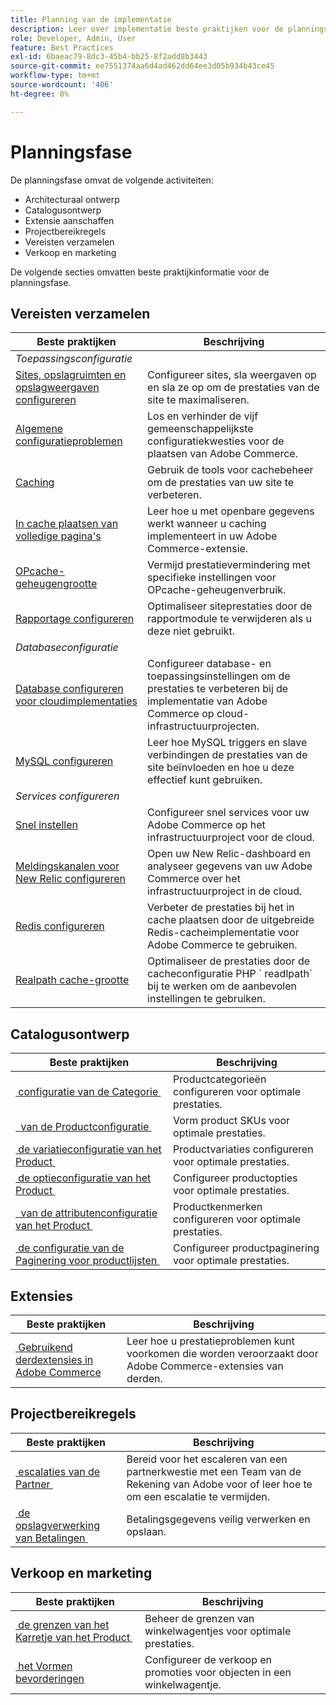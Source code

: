 ```yaml
---
title: Planning van de implementatie
description: Leer over implementatie beste praktijken voor de planningsfase van projecten van Adobe Commerce.
role: Developer, Admin, User
feature: Best Practices
exl-id: 6baeac79-8dc3-45b4-bb25-8f2add8b3443
source-git-commit: ee7551374aa6d4ad462dd64ee3d05b934b43ce45
workflow-type: tm+mt
source-wordcount: '406'
ht-degree: 0%

---
```


# Planningsfase

De planningsfase omvat de volgende activiteiten:

- Architecturaal ontwerp
- Catalogusontwerp
- Extensie aanschaffen
- Projectbereikregels
- Vereisten verzamelen
- Verkoop en marketing

De volgende secties omvatten beste praktijkinformatie voor de planningsfase.

## Vereisten verzamelen

<table>
<thead>
  <tr>
    <th>Beste praktijken</th>
    <th>Beschrijving</th>
  </tr>
</thead>
<tbody>
  <tr>
    <td colspan="2"><em>Toepassingsconfiguratie</em></td>
  </tr>
  <tr>
    <td><a href="sites-stores-store-views.md">Sites, opslagruimten en opslagweergaven configureren</a></td>
    <td>Configureer sites, sla weergaven op en sla ze op om de prestaties van de site te maximaliseren.</td>
  </tr>
  <tr>
    <td><a href="https://business.adobe.com/blog/how-to/the-usual-suspects-5-configuration-issues-to-maximize-your-peak-sales">Algemene configuratieproblemen</a></td>
    <td>Los en verhinder de vijf gemeenschappelijkste configuratiekwesties voor de plaatsen van Adobe Commerce.</td>
  </tr>
  <tr>
    <td><a href="https://experienceleague.adobe.com/docs/commerce-admin/systems/tools/cache-management.html?lang=nl-NL">Caching</a></td>
    <td>Gebruik de tools voor cachebeheer om de prestaties van uw site te verbeteren.</td>
  </tr>
  <tr>
    <td><a href="https://developer.adobe.com/commerce/php/development/cache/page/public-content/">In cache plaatsen van volledige pagina's</a></td>
    <td>Leer hoe u met openbare gegevens werkt wanneer u caching implementeert in uw Adobe Commerce-extensie.</td>
  </tr>
  <tr>
    <td><a href="opcache-memory-size.md">OPcache-geheugengrootte</a></td>
    <td>Vermijd prestatievermindering met specifieke instellingen voor OPcache-geheugenverbruik.</td>
  </tr>
  <tr>
    <td><a href="reporting-configuration.md">Rapportage configureren</a></td>
    <td>Optimaliseer siteprestaties door de rapportmodule te verwijderen als u deze niet gebruikt.</td>
  </tr>
  <tr>
    <td colspan="2"><em>Databaseconfiguratie</em></td>
  </tr>
  <tr>
    <td><a href="database-on-cloud.md">Database configureren voor cloudimplementaties</a></td>
    <td>Configureer database- en toepassingsinstellingen om de prestaties te verbeteren bij de implementatie van Adobe Commerce op cloud-infrastructuurprojecten.</td>
  </tr>
  <tr>
    <td><a href="mysql-configuration.md">MySQL configureren</a></td>
    <td>Leer hoe MySQL triggers en slave verbindingen de prestaties van de site beïnvloeden en hoe u deze effectief kunt gebruiken.</td>
  </tr>
  <tr>
    <td colspan="2"><em>Services configureren</em></td>
  </tr>
  <tr>
    <td><a href="https://experienceleague.adobe.com/docs/commerce-cloud-service/user-guide/cdn/setup-fastly/fastly-configuration.html?lang=nl-NL">Snel instellen</a></td>
    <td>Configureer snel services voor uw Adobe Commerce op het infrastructuurproject voor de cloud.</td>
  </tr>
  <tr>
    <td><a href="https://experienceleague.adobe.com/docs/commerce-cloud-service/user-guide/monitor/new-relic.html?lang=nl-NL">Meldingskanalen voor New Relic configureren</a></td>
    <td>Open uw New Relic-dashboard en analyseer gegevens van uw Adobe Commerce over het infrastructuurproject in de cloud.</td>
  </tr>
  <tr>
    <td><a href="redis-service-configuration.md">Redis configureren</a></td>
    <td>Verbeter de prestaties bij het in cache plaatsen door de uitgebreide Redis-cacheimplementatie voor Adobe Commerce te gebruiken.</td>
  </tr>
  <tr>
    <td><a href="realpath-cache-size.md">Realpath cache-grootte</a></td>
    <td>Optimaliseer de prestaties door de cacheconfiguratie PHP ` readlpath` bij te werken om de aanbevolen instellingen te gebruiken.</td>
  </tr>
</tbody>
</table>

## Catalogusontwerp

| Beste praktijken | Beschrijving |
|---------------------------------------------------------------------------------------------------|---------------------------------------------------------------|
| [&#x200B; configuratie van de Categorie &#x200B;](catalog-management.md#category-limits) | Productcategorieën configureren voor optimale prestaties. |
| [&#x200B; &#x200B; van de Productconfiguratie &#x200B;](catalog-management.md#product-sku-limits) | Vorm product SKUs voor optimale prestaties. |
| [&#x200B; de variatieconfiguratie van het Product &#x200B;](catalog-management.md#product-variations) | Productvariaties configureren voor optimale prestaties. |
| [&#x200B; de optieconfiguratie van het Product &#x200B;](catalog-management.md#product-options) | Configureer productopties voor optimale prestaties. |
| [&#x200B; &#x200B; van de attributenconfiguratie van het Product &#x200B;](catalog-management.md#product-attributes) | Productkenmerken configureren voor optimale prestaties. |
| [&#x200B; de configuratie van de Paginering voor productlijsten &#x200B;](catalog-management.md#product-listing-pagination) | Configureer productpaginering voor optimale prestaties. |

## Extensies

| Beste praktijken | Beschrijving |
|-----------------------------------------------------------------|----------------------------------------------------------------------------------------|
| [&#x200B; Gebruikend derdextensies in Adobe Commerce &#x200B;](extensions.md) | Leer hoe u prestatieproblemen kunt voorkomen die worden veroorzaakt door Adobe Commerce-extensies van derden. |

## Projectbereikregels

| Beste praktijken | Beschrijving |
|--------------------------------------------------------------|--------------------------------------------------------------------------------------------------------------|
| [&#x200B; escalaties van de Partner &#x200B;](partner-escalation.md) | Bereid voor het escaleren van een partnerkwestie met een Team van de Rekening van Adobe voor of leer hoe te om een escalatie te vermijden. |
| [&#x200B; de opslagverwerking van Betalingen &#x200B;](payment-processing-storage.md) | Betalingsgegevens veilig verwerken en opslaan. |

## Verkoop en marketing

| Beste praktijken | Beschrijving |
|------------------------------------------------------------|--------------------------------------------------------------|
| [&#x200B; de grenzen van het Karretje van het Product &#x200B;](catalog-management.md#cart-limits) | Beheer de grenzen van winkelwagentjes voor optimale prestaties. |
| [&#x200B; het Vormen bevorderingen &#x200B;](catalog-management.md#promotions) | Configureer de verkoop en promoties voor objecten in een winkelwagentje. |
